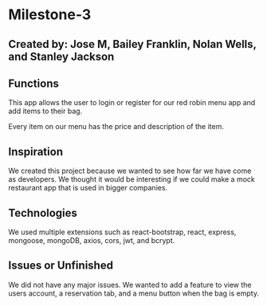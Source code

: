 # Milestone-3

## Created by: Jose M, Bailey Franklin, Nolan Wells, and Stanley Jackson


## Functions
This app allows the user to login or register for our red robin menu app and add items to their bag.

Every item on our menu has the price and description of the item.

## Inspiration
We created this project because we wanted to see how far we have come as developers. We thought it would be interesting if we could make a mock restaurant app that is used in bigger companies.

## Technologies
We used multiple extensions such as react-bootstrap, react, express, mongoose, mongoDB, axios, cors, jwt, and bcrypt.

## Issues or Unfinished
We did not have any major issues. We wanted to add a feature to view the users account, a reservation tab, and a menu button when the bag is empty.
